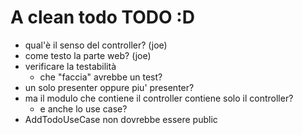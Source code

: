 # A clean todo TODO :D

* qual'è il senso del controller? (joe)
* come testo la parte web? (joe)
* verificare la testabilità
    - che "faccia" avrebbe un test?
* un solo presenter oppure piu' presenter?
* ma il modulo che contiene il controller contiene solo il controller?
  * e anche lo use case?
 * AddTodoUseCase non dovrebbe essere public
